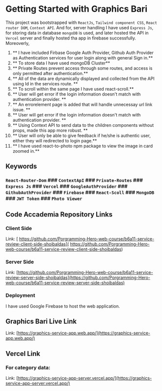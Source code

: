 # Getting Started with Graphics Bari

This project was bootstrapped with `ReactJs`, `Tailwind component CSS`, `React router DOM`, `Context API`. And for, server handling I have used `Express Js`, for storing data in database `mongoDB` is used, and later hosted the API in `Vercel` server and finally hosted tha app in firebase successfully. Moreoverly,

1. ** I have included Firbase Google Auth Provider, Github Auth Provider as Authentication services for user login along with general Sign in.**
2. ** To store data I have used mongoDB Cluster**
3. ** Private Routes prevent access through some routes, and access is only permitted after authentication.**
4. ** All of the data are dynamically displayed and collected from the API using Id in the services route. **
5. ** To scroll within the same page I have used react-scroll.**
6. ** User will get error if the login information doesn't match with authentication provider. **
7. ** An errorelement page is added that will handle unnecessay url link issue. **
8. ** User will get error if the login information doesn't match with authentication provider. **
9. ** Using Context API to send data to the children components without props, made this app more robust. **
10. ** User will only be able to give feedback if he/she is authentic user, either they will redirected to login page.**
12. ** I have used react-to-photo npm package to view the image in card zoomed in.**


## Keywords

### `React-Router-Dom` ### `ContextApI` ### `Private-Routes` ### `Express Js` ### `Vercel` ### `GoogleAuthProvider`  ### `GithubAuthProvider` ### `Firebase` ### `React-Scoll` ### `MongoDB`  ### `JWT Token` ### `Photo Viewer` 

## Code Accademia Repository Links

### Client Side

Link: [ https://github.com/Porgramming-Hero-web-course/b6a11-service-review-client-side-shoibaldas]( https://github.com/Porgramming-Hero-web-course/b6a11-service-review-client-side-shoibaldas)

### Server Side

Link: [https://github.com/Porgramming-Hero-web-course/b6a11-service-review-server-side-shoibaldas](https://github.com/Porgramming-Hero-web-course/b6a11-service-review-server-side-shoibaldas)


### Deployment

I have used Google Firebase to host the web application.

## Graphics Bari Live Link

Link: [https://graphics-service-app.web.app/](https://graphics-service-app.web.app/)


## Vercel Link 

### For category data:
Link: [https://graphics-service-app-server.vercel.app/](https://graphics-service-app-server.vercel.app/)

